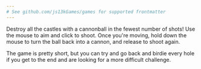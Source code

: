 ```yaml
---
# See github.com/js13kGames/games for supported frontmatter
---
```

Destroy all the castles with a cannonball in the fewest number of shots! Use the mouse to aim and click to shoot. Once you're moving, hold down the mouse to turn the ball back into a cannon, and release to shoot again.

The game is pretty short, but you can try and go back and birdie every hole if you get to the end and are looking for a more difficult challenge.